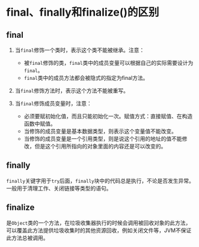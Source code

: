 # final、finally和finalize()的区别

## final

1. 当```final```修饰一个类时，表示这个类不能被继承。注意：
   + 被```final```修饰的类，```final```类中的成员变量可以根据自己的实际需要设计为```final```。
   + ```final```类中的成员方法都会被隐式的指定为final方法。

2. 当```final```修饰方法时，表示这个方法不能被重写。

3. 当```final```修饰成员变量时，注意：
   + 必须要赋初始化值，而且只能初始化一次。赋值方式：直接赋值、在构造函数中赋值。
   + 当修饰的成员变量是基本数据类型，则表示这个变量值不能改变。
   + 当修饰的成员变量是一个引用类型，则是说这个引用的地址的值不能修改，但是这个引用所指向的对象里面的内容还是可以改变的。

## finally

```finally```关键字用于```try```后面，```finally```块中的代码总是执行，不论是否发生异常。一般用于清理工作、关闭链接等类型的语句。

## finalize

是```Object```类的一个方法，在垃圾收集器执行的时候会调用被回收对象的此方法，可以覆盖此方法提供垃圾收集时的其他资源回收，例如关闭文件等，JVM不保证此方法总被调用。